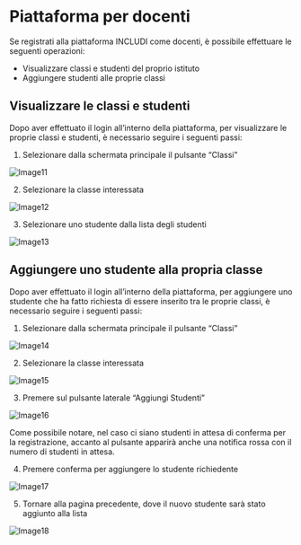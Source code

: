 # Piattaforma per docenti 
 
Se registrati alla piattaforma INCLUDI come docenti, è possibile effettuare le seguenti operazioni: 
- Visualizzare classi e studenti del proprio istituto  
- Aggiungere studenti alle proprie classi 
 
## Visualizzare le classi e studenti 
 
Dopo aver effettuato il login all’interno della piattaforma, per visualizzare le proprie classi e studenti, 
è necessario seguire i seguenti passi: 
 
1.	Selezionare dalla schermata principale il pulsante “Classi” 

![Image11](/guide-webapp/images/Immagine11.jpg)
   
2.	Selezionare la classe interessata

![Image12](/guide-webapp/images/Immagine12.jpg)
 
3.	Selezionare uno studente dalla lista degli studenti 
 
![Image13](/guide-webapp/images/Immagine13.jpg) 
 
## Aggiungere uno studente alla propria classe 
 
Dopo aver effettuato il login all’interno della piattaforma, 
per aggiungere uno studente che ha fatto richiesta di essere inserito tra le proprie classi, 
è necessario seguire i seguenti passi: 
 
1.	Selezionare dalla schermata principale il pulsante “Classi” 

![Image14](/guide-webapp/images/Immagine14.jpg) 

2.	Selezionare la classe interessata

![Image15](/guide-webapp/images/Immagine15.jpg) 

3.	Premere sul pulsante laterale “Aggiungi Studenti”  

![Image16](/guide-webapp/images/Immagine16.jpg)

Come possibile notare, nel caso ci siano studenti in attesa di conferma per la registrazione, 
accanto al pulsante apparirà anche una notifica rossa con il numero di studenti in attesa.  
 
4.	Premere conferma per aggiungere lo studente richiedente 

![Image17](/guide-webapp/images/Immagine17.jpg) 
  
5.	Tornare alla pagina precedente, dove il nuovo studente sarà stato aggiunto alla lista 
 
![Image18](/guide-webapp/images/Immagine18.jpg)
